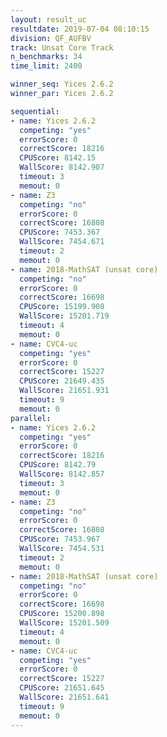 ```yaml
---
layout: result_uc
resultdate: 2019-07-04 08:10:15
division: QF_AUFBV
track: Unsat Core Track
n_benchmarks: 34
time_limit: 2400

winner_seq: Yices 2.6.2
winner_par: Yices 2.6.2

sequential:
- name: Yices 2.6.2
  competing: "yes"
  errorScore: 0
  correctScore: 18216
  CPUScore: 8142.15
  WallScore: 8142.907
  timeout: 3
  memout: 0
- name: Z3
  competing: "no"
  errorScore: 0
  correctScore: 16808
  CPUScore: 7453.367
  WallScore: 7454.671
  timeout: 2
  memout: 0
- name: 2018-MathSAT (unsat core)
  competing: "no"
  errorScore: 0
  correctScore: 16698
  CPUScore: 15199.908
  WallScore: 15201.719
  timeout: 4
  memout: 0
- name: CVC4-uc
  competing: "yes"
  errorScore: 0
  correctScore: 15227
  CPUScore: 21649.435
  WallScore: 21651.931
  timeout: 9
  memout: 0
parallel:
- name: Yices 2.6.2
  competing: "yes"
  errorScore: 0
  correctScore: 18216
  CPUScore: 8142.79
  WallScore: 8142.857
  timeout: 3
  memout: 0
- name: Z3
  competing: "no"
  errorScore: 0
  correctScore: 16808
  CPUScore: 7453.967
  WallScore: 7454.531
  timeout: 2
  memout: 0
- name: 2018-MathSAT (unsat core)
  competing: "no"
  errorScore: 0
  correctScore: 16698
  CPUScore: 15200.898
  WallScore: 15201.509
  timeout: 4
  memout: 0
- name: CVC4-uc
  competing: "yes"
  errorScore: 0
  correctScore: 15227
  CPUScore: 21651.645
  WallScore: 21651.641
  timeout: 9
  memout: 0
---
```

